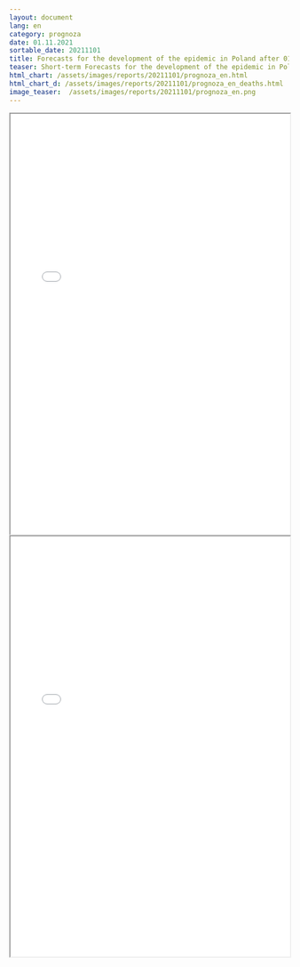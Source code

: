 ```yaml
---
layout: document
lang: en
category: prognoza
date: 01.11.2021
sortable_date: 20211101
title: Forecasts for the development of the epidemic in Poland after 01.11.2021 
teaser: Short-term Forecasts for the development of the epidemic in Poland.
html_chart: /assets/images/reports/20211101/prognoza_en.html
html_chart_d: /assets/images/reports/20211101/prognoza_en_deaths.html
image_teaser:  /assets/images/reports/20211101/prognoza_en.png
---
```


<div style="text-align: center" class="row 80%">
    <span class="image fit">
        <iframe src="{{ page.html_chart }}" alt="" style="width: 100%; height:54em;"></iframe>
    </span>
</div>

<div style="text-align: center" class="row 80%">
    <span class="image fit">
        <iframe src="{{ page.html_chart_d }}" alt="" style="width: 100%; height:54em;"></iframe>
    </span>
</div>

